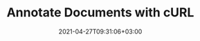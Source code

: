 ---
############################# Static ############################
layout: "product"
date: 2021-04-27T09:31:06+03:00
draft: false

product: "Annotation"
product_tag: "annotation"
platform: "cURL"
platform_tag: "curl"

############################# Head ############################
head_title: "Annotate Document & Images with cURL Commands for Cloud REST API"
head_description: "REST APIs for documents annotation via cURL commands to easily annotate PDF, images, Microsoft Word, Excel, PPTX, Visio, Project & 50+ file formats."

############################# Header ############################
title: "Annotate Documents with cURL"
description: "Communicate with REST API to add, remove and retrieve annotations. Retrieve a PDF version of any of the long list of supported document formats."
button:
    enable: true

############################# SubMenu ############################
submenu:
    enable: true
    
    left:
        img_alt: "GroupDocs.Annotation Cloud for cURL"
        image: "/sdk/groupdocs_annotation-for-curl.png"
        product: "GroupDocs.Annotation"
        platform: "cURL"

    middle:
        button:
            # button loop
            - link: "#overview"
              text: "Overview"

            # button loop
            - link: "#features"
              text: "Features"


            # button loop
            - link: "https://docs.groupdocs.cloud/annotation/release-notes/"
              text: "Release Notes"

            # button loop
            - link: "https://purchase.groupdocs.cloud/pricing"
              text: "Pricing"

    right:
        link_download: "https://groupdocscloud.github.io/"
        link_learn: "https://docs.groupdocs.cloud/annotation/"
        link_buy: "https://purchase.groupdocs.cloud/buy"

############################# Overview ############################
overview:
    enable: true
    content: |
      GroupDocs.Annotation Cloud REST API helps you develop cross-platform document annotator. Build tools for annotating all common business documents and image file formats. Apply sticky notes, watermark overlays, pointers, drop arrows, redactions, and other types of graphic as well as text markups. Retrieve document information, render annotated documents to supported formats. Our Annotation RESTful API also supports 3rd part cloud storage, such as Amazon S3, Windows Azure, Dropbox etc.
    tabs:
      enable: true
      
      ## TAB ONE ##
      tab_one:
        description: |
          An overview of the features supported by our document annotation API for cURL.
      
        left:
          enable: true
          icon: "fas fa-crop"
          title: "Figure Annotations"
          content: |
            * Area annotation
            * Point annotation
            * Area redaction
            * Polyline
            * Pointer/arrow
            * Watermark
            * Distance
        right:
          enable: true
          icon: "fas fa-file-alt"
          title: "Text Annotations"
          content: |
            * Annotation
            * Replacement
            * Redaction
            * Strikethrough / Underline
            * Typewriter
      
      ## TAB TWO ##
      tab_two:
        description: |
          GroupDocs.Annotation Cloud supports a number of document formats including almost all common business document and image file formats.

        left:
          enable: true
          table:
            # table loop
            - title: "Microsoft Office Formats"
              content: |
                * **Word**: DOC, DOCX, DOCM, DOT, DOTX, RTF
                * **Excel**:  XLS, XLSX, XLSM, XLSB, CSV
                * **PowerPoint**: PPT, PPTX, PPS, PPSX
                * **Visio**: VSD, VSDX, VSS, VST

        right:
          enable: true
          table:
            # table loop
            - title: "Other Formats"
              content: |
                * **OpenDocument**: ODT, OTT, ODS, ODP
                * **Image Files**: BMP, PNG, JPG, JPEG, TIFF, TIF, GIF
                * **Fixed Layout**: PDF
                * **Web**: HTM, HTML
                * **Email**: EML
                * **CAD**: DWG, DXF


      ## TAB THREE ##
      tab_three:
        description: |
          Supported Operating Systems and Frameworks
      
        left:
          enable: true
          table:
            # table loop
            - icon: "fab fa-windows"
              title: "Operating Systems"
              content: |
                * Microsoft Windows Desktop
                * Microsoft Windows Server
                * Linux
                * MacOS

            # table loop
            - icon: "fas fa-code"
              title: "Supported Frameworks"
              content: |
                * Java 7 (1.7) and above

        right:
          enable: true
          table:
            # table loop
            - icon: "fas fa-cogs"
              title: "Development Environments"
              content: |
                * NetBeans
                * IntelliJ IDEA
                * Eclipse
            # table loop
            - icon: "fas fa-tools"
              title: "Build Automation Tool"
              content: |
                * Maven

############################# Features ############################
features:
    enable: true
    title: "Advanced Document Annotation REST API Features"

    feature:
      # feature loop
      - icon: "fas fa-thumbtack"
        content: "Add/remove graphic annotations & text markups"

      # feature loop
      - icon: "fas fa-info"
        content: "Retrieve document information such as metadata"

      # feature loop
      - icon: "fas fa-asterisk"
        content: "Fetch annotation data for supported file formats"
      
      # feature loop
      - icon: "fas fa-download"
        content: "Import/export annotation list of the document"

      # feature loop
      - icon: "fas fa-file-pdf"
        content: "Render annotated document to PDF"

      # feature loop
      - icon: "fas fa-upload"
        content: "Save resultant annotated document to storage & fetch its link"

      # feature loop
      - icon: "fas fa-tachometer-alt"
        content: "Support for multiple file formats & Cross-platform compatibility"

      # feature loop
      - icon: "fas fa-eye-slash"
        content: "Apply text redaction to the slide's content"

      # feature loop
      - icon: "fas fa-file-word"
        content: "Apply annotations to Header/Footer area in Microsoft Word documents"
    
    more_feature:
      # more_feature_loop
      - title: "Work with Document Annotations"
        content: "GroupDocs.Annotation Cloud for cURL provides a number of ways to deal with annotations. It not only allows retrieving annotations from documents, but also adds (exports) annotation to a document and retrieves the resultant document as stream."

      # more_feature_loop
      - title: "Extract Document Annotations - cURL"
        content: |
          
          
          ```shell
          curl -X GET "https://api.groupdocs.cloud/v2.0/annotation?filePath=one-page.docx" \
          -H "accept: application/json" \
          -H "authorization: Bearer xxxxxx"
          ```
      # more_feature_loop
      - title: "Robust Set of Annotation Tools"
        content: "GroupDocs.Annotation Cloud for cURL supports a robust set of annotation types, which can primarily be divided into two categories; graphical annotations and text-based annotations. Both of these categories have further sub-categories of annotations and markups that you can use in your document annotation solutions.

        Text based annotations, include adding comments to various text selections, hiding text of choice by redaction, applying various text markups, e.g., underlines and strikethroughs, and adding sticky notes to rich text.

        On the other hand, graphical annotations include, area annotations to highlight area with rectangle in order to add notes, area redaction to hide classified text or image, point annotations to pick a point and apply notes to it, Pointer/arrow annotations to drop arrow for pointing towards an object within document, polyline annotation to draw freehand shapes and lines, watermark annotations to apply text-based watermark overlays, and distance annotations."

      # more_feature_loop
      - title: "Easy Integration"
        content: "Using the document annotation functionality of GroupDocs.Annotation Cloud with cURL is quite easy. Create an account at GroupDocs.Cloud to get the App SID & App Key. No type of installation is required to be done at the server or client end."
      

############################# Support ############################
support:
    enable: true

############################# Solutions ############################
solutions:
    enable: true
    title: "GroupDocs.Viewer Cloud also offers individual document rendering SDKs for other popular languages as listed below:"

    solution:
        # solution loop
        - img_alt: "GroupDocs.Viewer Cloud SDK for cURL"
          image: "/sdk/groupdocs_annotation-for-curl.png"
          product: "GroupDocs.Viewer"
          platform: "cURL"
          link: "/annotation/curl/"

        # solution loop
        - img_alt: "GroupDocs.Viewer Cloud SDK for .NET"
          image: "/sdk/groupdocs_annotation-for-net.png"
          product: "GroupDocs.Viewer"
          platform: ".NET"
          link: "/annotation/net/"

        # solution loop
        - img_alt: "GroupDocs.Viewer Cloud SDK for Java"
          image: "/sdk/groupdocs_annotation-for-java.png"
          product: "GroupDocs.Viewer"
          platform: "Java"
          link: "/annotation/java/"

        # solution loop
        - img_alt: "GroupDocs.Viewer Cloud SDK for PHP"
          image: "/sdk/groupdocs_annotation-for-php.png"
          product: "GroupDocs.Viewer"
          platform: "PHP"
          link: "/annotation/php/"

        # solution loop
        - img_alt: "GroupDocs.Viewer Cloud SDK for Python"
          image: "/sdk/groupdocs_annotation-for-python.png"
          product: "GroupDocs.Viewer"
          platform: "Python"
          link: "/annotation/python/"

        # solution loop
        - img_alt: "GroupDocs.Viewer Cloud SDK for Ruby"
          image: "/sdk/groupdocs_annotation-for-ruby.png"
          product: "GroupDocs.Viewer"
          platform: "Ruby"
          link: "/annotation/ruby/"

        # solution loop
        - img_alt: "GroupDocs.Viewer Cloud SDK for Node.js"
          image: "/sdk/groupdocs_annotation-for-node.png"
          product: "GroupDocs.Viewer"
          platform: "Node.js"
          link: "/annotation/nodejs/"

        

############################# Back to top ###############################
back_to_top:
  enable: true
---